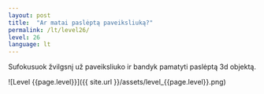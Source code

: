 ```yaml
---
layout: post
title:  "Ar matai paslėptą paveiksliuką?"
permalink: /lt/level26/
level: 26
language: lt
---
```

Sufokusuok žvilgsnį už paveiksliuko ir bandyk pamatyti paslėptą 3d objektą.

![Level {{page.level}}]({{ site.url }}/assets/level_{{page.level}}.png)